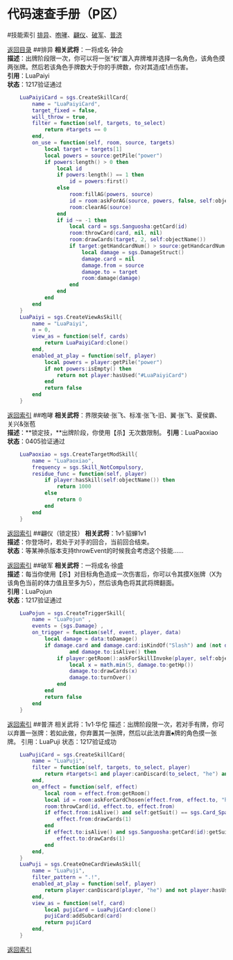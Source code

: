 代码速查手册（P区）
==
#技能索引
[排异](#排异)、[咆哮](#咆哮)、[翩仪](#翩仪)、[破军](#破军)、[普济](#普济)

[返回目录](README.md#目录)
##排异
**相关武将**：一将成名·钟会  
**描述**：出牌阶段限一次，你可以将一张“权”置入弃牌堆并选择一名角色，该角色摸两张牌。然后若该角色手牌数大于你的手牌数，你对其造成1点伤害。  
**引用**：LuaPaiyi  
**状态**：1217验证通过
```lua
	LuaPaiyiCard = sgs.CreateSkillCard{
		name = "LuaPaiyiCard",
		target_fixed = false,
		will_throw = true,
		filter = function(self, targets, to_select)
			return #targets == 0
		end,
		on_use = function(self, room, source, targets)
			local target = targets[1]
			local powers = source:getPile("power")
			if powers:length() > 0 then
				local id
				if powers:length() == 1 then
					id = powers:first()
				else
					room:fillAG(powers, source)
					id = room:askForAG(source, powers, false, self:objectName())
					room:clearAG(source)
				end
				if id ~= -1 then
					local card = sgs.Sanguosha:getCard(id)
					room:throwCard(card, nil, nil)
					room:drawCards(target, 2, self:objectName())
					if target:getHandcardNum() > source:getHandcardNum() then
						local damage = sgs.DamageStruct()
						damage.card = nil
						damage.from = source
						damage.to = target
						room:damage(damage)
					end
				end
			end
		end
	}
	LuaPaiyi = sgs.CreateViewAsSkill{
		name = "LuaPaiyi",
		n = 0,
		view_as = function(self, cards)
			return LuaPaiyiCard:clone()
		end,
		enabled_at_play = function(self, player)
			local powers = player:getPile("power")
			if not powers:isEmpty() then
				return not player:hasUsed("#LuaPaiyiCard")
			end
			return false
		end
	}
```
[返回索引](#技能索引)
##咆哮
**相关武将**：界限突破·张飞、标准·张飞-旧、翼·张飞、夏侯霸、关兴&张苞  
**描述**：**锁定技，**出牌阶段，你使用【杀】无次数限制。 
**引用**：LuaPaoxiao  
**状态**：0405验证通过
```lua
	LuaPaoxiao = sgs.CreateTargetModSkill{
		name = "LuaPaoxiao",
		frequency = sgs.Skill_NotCompulsory,
		residue_func = function(self, player)
			if player:hasSkill(self:objectName()) then
				return 1000
			else
				return 0
			end
		end
	}
```
[返回索引](#技能索引)
##翩仪（锁定技）
**相关武将**：1v1·貂蝉1v1  
**描述**：你登场时，若处于对手的回合，当前回合结束。  
**状态**：等某神杀版本支持throwEvent的时候我会考虑这个技能……

[返回索引](#技能索引)
##破军
**相关武将**：一将成名·徐盛  
**描述**：每当你使用【杀】对目标角色造成一次伤害后，你可以令其摸X张牌（X为该角色当前的体力值且至多为5），然后该角色将其武将牌翻面。  
**引用**：LuaPojun  
**状态**：1217验证通过
```lua
	LuaPojun = sgs.CreateTriggerSkill{
		name = "LuaPojun" ,
		events = {sgs.Damage} ,
		on_trigger = function(self, event, player, data)
			local damage = data:toDamage()
			if damage.card and damage.card:isKindOf("Slash") and (not damage.chain) and (not damage.transfer)
					and damage.to:isAlive() then
				if player:getRoom():askForSkillInvoke(player, self:objectName(), data) then
					local x = math.min(5, damage.to:getHp())
					damage.to:drawCards(x)
					damage.to:turnOver()
				end
			end
			return false
		end
	}
```
[返回索引](#技能索引)
##普济
相关武将：1v1·华佗
描述：出牌阶段限一次，若对手有牌，你可以弃置一张牌：若如此做，你弃置其一张牌，然后以此法弃置♠牌的角色摸一张牌。 
引用：LuaPuji
状态：1217验证成功
```lua
	LuaPujiCard = sgs.CreateSkillCard{
		name = "LuaPuji",
		filter = function(self, targets, to_select, player)
			return #targets<1 and player:canDiscard(to_select, "he") and to_select:objectName() ~= player:objectName()
		end,
		on_effect = function(self, effect)
			local room = effect.from:getRoom()
			local id = room:askForCardChosen(effect.from, effect.to, "he", "LuaPuji")
			room:throwCard(id, effect.to, effect.from)
			if effect.from:isAlive() and self:getSuit() == sgs.Card_Spade then
				effect.from:drawCards(1)
			end
			if effect.to:isAlive() and sgs.Sanguosha:getCard(id):getSuit() == sgs.Card_Spade then
				effect.to:drawCards(1)
			end
		end,
	}
	LuaPuji = sgs.CreateOneCardViewAsSkill{
		name = "LuaPuji",
		filter_pattern = ".!",
		enabled_at_play = function(self, player)
			return player:canDiscard(player, "he") and not player:hasUsed("#LuaPuji")
		end,
		view_as = function(self, card)
			local pujiCard = LuaPujiCard:clone()
			pujiCard:addSubcard(card)
			return pujiCard
		end,
	}
```
[返回索引](#技能索引)
